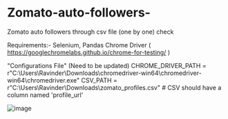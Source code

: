 # Zomato-auto-followers-
Zomato auto followers through csv file (one by one)
 check 


Requirements:-
Selenium,
Pandas
Chrome Driver (
https://googlechromelabs.github.io/chrome-for-testing/ )

"Configurations File" (Need to be updated)
CHROME_DRIVER_PATH = r"C:\Users\Ravinder\Downloads\chromedriver-win64\chromedriver-win64\chromedriver.exe"
CSV_PATH = r"C:\Users\Ravinder\Downloads\zomato_profiles.csv"  # CSV should have a column named 'profile_url'

![image](https://github.com/user-attachments/assets/d5199d41-e0a3-447b-a43a-a94d70f874e4)
